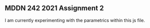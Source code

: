 ## MDDN 242 2021 Assignment 2

I am currently experimenting with the parametrics within this js file.